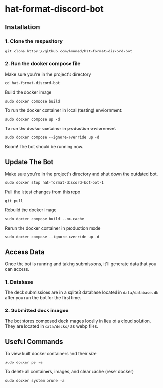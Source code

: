 # hat-format-discord-bot

## Installation

### 1. Clone the respository

```
git clone https://github.com/hmnned/hat-format-discord-bot
```

### 2. Run the docker compose file

Make sure you're in the project's directory

```
cd hat-format-discord-bot
```

Build the docker image

```
sudo docker compose build
```

To run the docker container in local (testing) enviornment:

```
sudo docker compose up -d
```

To run the docker container in production enviornment:

```
sudo docker compose --ignore-override up -d
```

Boom! The bot should be running now.

## Update The Bot

Make sure you're in the project's directory and shut down the outdated bot.

```
sudo docker stop hat-format-discord-bot-bot-1
```

Pull the latest changes from this repo

```
git pull
```

Rebuild the docker image

```
sudo docker compose build --no-cache
```

Rerun the docker container in production mode

```
sudo docker compose --ignore-override up -d
```

## Access Data

Once the bot is running and taking submissions, it'll generate data that you can access.

### 1. Database

The deck submissions are in a sqlite3 database located in `data/database.db` after you run the bot for the first time.

### 2. Submitted deck images

The bot stores composed deck images locally in lieu of a cloud solution. They are located in `data/decks/` as webp files.

## Useful Commands

To view built docker containers and their size

```
sudo docker ps -a
```

To delete all containers, images, and clear cache (reset docker)

```
sudo docker system prune -a
```
